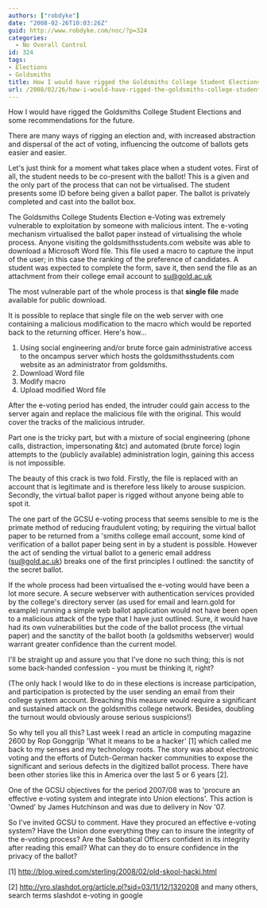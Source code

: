 ```yaml
---
authors: ["robdyke"]
date: "2008-02-26T10:03:26Z"
guid: http://www.robdyke.com/noc/?p=324
categories:
  - No Overall Control
id: 324
tags:
- Elections
- Goldsmiths
title: How I would have rigged the Goldsmiths College Student Elections...
url: /2008/02/26/how-i-would-have-rigged-the-goldsmiths-college-student-elections/
---
```

How I would have rigged the Goldsmiths College Student Elections and some recommendations for the future.

There are many ways of rigging an election and, with increased abstraction and dispersal of the act of voting, influencing the outcome of ballots gets easier and easier.

Let's just think for a moment what takes place when a student votes. First of all, the student needs to be co-present with the ballot! This is a given and the only part of the process that can not be virtualised. The student presents some ID before being given a ballot paper. The ballot is privately completed and cast into the ballot box.

The Goldsmiths College Students Election e-Voting was extremely vulnerable to exploitation by someone with malicious intent. The e-voting mechanism virtualised the ballot paper instead of virtualising the whole process. Anyone visiting the goldsmithsstudents.com website was able to download a Microsoft Word file. This file used a macro to capture the input of the user; in this case the ranking of the preference of candidates. A student was expected to complete the form, save it, then send the file as an attachment from their college email account to <span class="Object" id="OBJ_PREFIX_DWT713">su@gold.ac.uk</span>

The most vulnerable part of the whole process is that **single file** made available for public download.

<!--more-->

It is possible to replace that single file on the web server with one containing a malicious modification to the macro which would be reported back to the returning officer. Here's how...

  1. Using social engineering and/or brute force gain administrative access to the oncampus server which hosts the goldsmithsstudents.com website as an administrator from goldsmiths.
  2. Download Word file
  3. Modify macro
  4. Upload modified Word file

After the e-voting period has ended, the intruder could gain access to the server again and replace the malicious file with the original. This would cover the tracks of the malicious intruder.
  
Part one is the tricky part, but with a mixture of social engineering (phone calls, distraction, impersonating &#038;tc) and automated (brute force) login attempts to the (publicly available) administration login, gaining this access is not impossible.

The beauty of this crack is two fold. Firstly, the file is replaced with an account that is legitimate and is therefore less likely to arouse suspicion. Secondly, the virtual ballot paper is rigged without anyone being able to spot it.

The one part of the GCSU e-voting process that seems sensible to me is the primate method of reducing fraudulent voting; by requiring the virtual ballot paper to be returned from a 'smiths college email account, some kind of verification of a ballot paper being sent in by a student is possible. However the act of sending the virtual ballot to a generic email address (<span class="Object" id="OBJ_PREFIX_DWT714">su@gold.ac.uk</span>) breaks one of the first principles I outlined: the sanctity of the secret ballot.

If the whole process had been virtualised the e-voting would have been a lot more secure. A secure webserver with authentication services provided by the college's directory server (as used for email and learn.gold for example) running a simple web ballot application would not have been open to a malicious attack of the type that I have just outlined. Sure, it would have had its own vulnerabilities but the code of the ballot process (the virtual paper) and the sanctity of the ballot booth (a goldsmiths webserver) would warrant greater confidence than the current model.

I'll be straight up and assure you that I've done no such thing; this is not some back-handed confession - you must be thinking it, right?

(The only hack I would like to do in these elections is increase participation, and participation is protected by the user sending an email from their college system account. Breaching this measure would require a significant and sustained attack on the goldsmiths college network. Besides, doubling the turnout would obviously arouse serious suspicions!)

So why tell you all this? Last week I read an article in computing magazine 2600 by Rop Gonggrijp 'What it means to be a hacker' [1] which called me back to my senses and my technology roots. The story was about electronic voting and the efforts of Dutch-German hacker communities to expose the significant and serious defects in the digitized ballot process. There have been other stories like this in America over the last 5 or 6 years [2].

One of the GCSU objectives for the period 2007/08 was to 'procure an effective e-voting system and integrate into Union elections'. This action is 'Owned' by James Hutchinson and was due to delivery in Nov '07.

So I've invited GCSU to comment. Have they procured an effective e-voting system? Have the Union done everything they can to insure the integrity of the e-voting process? Are the Sabbatical Officers confident in its integrity after reading this email? What can they do to ensure confidence in the privacy of the ballot?

[1] <span class="Object" id="OBJ_PREFIX_DWT715"><a target="_blank" href="http://blog.wired.com/sterling/2008/02/old-skool-hacki.html">http://blog.wired.com/sterling/2008/02/old-skool-hacki.html</a></span>
  
[2] <span class="Object" id="OBJ_PREFIX_DWT716"><a target="_blank" href="http://yro.slashdot.org/article.pl?sid=03/11/12/1320208">http://yro.slashdot.org/article.pl?sid=03/11/12/1320208</a></span> and many others, search terms slashdot e-voting in google